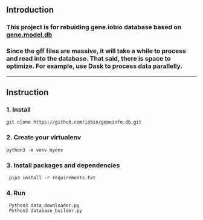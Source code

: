## Introduction
### This project is for rebuiding gene.iobio database based on [gene.model.db](https://github.com/iobio/gene.model.db/tree/master)

### Since the gff files are massive, it will take a while to process and read into the database. That said, there is space to optimize. For example, use Dask to process data parallelly.

____

## Instruction
### 1. Install 
```git clone https://github.com/iobio/geneinfo.db.git ```
### 2. Create your virtualenv
``` python3 -m venv myenv ```
### 3. Install packages and dependencies
``` pip3 install -r requirements.txt```
### 4. Run
``` Python3 data_downloader.py``` <br>
``` Python3 database_builder.py```


